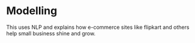 # Modelling

This uses NLP and explains how e-commerce sites like flipkart and others help small business shine and grow.
